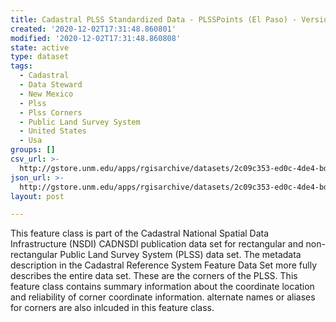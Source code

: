 ```yaml
---
title: Cadastral PLSS Standardized Data - PLSSPoints (El Paso) - Version 1.1
created: '2020-12-02T17:31:48.860801'
modified: '2020-12-02T17:31:48.860808'
state: active
type: dataset
tags:
  - Cadastral
  - Data Steward
  - New Mexico
  - Plss
  - Plss Corners
  - Public Land Survey System
  - United States
  - Usa
groups: []
csv_url: >-
  http://gstore.unm.edu/apps/rgisarchive/datasets/2c09c353-ed0c-4de4-bd35-783d67fe1572/PLSSPoints_EL_PASO.derived.csv
json_url: >-
  http://gstore.unm.edu/apps/rgisarchive/datasets/2c09c353-ed0c-4de4-bd35-783d67fe1572/PLSSPoints_EL_PASO.derived.json
layout: post

---
```

 This feature class is part of the Cadastral National Spatial Data
                Infrastructure (NSDI) CADNSDI publication data set for rectangular and
                non-rectangular Public Land Survey System (PLSS) data set. The metadata description
                in the Cadastral Reference System Feature Data Set more fully describes the entire
                data set. These are the corners of the PLSS. This feature class contains summary
                information about the coordinate location and reliability of corner coordinate
                information. alternate names or aliases for corners are also inlcuded in this
                feature class. 
